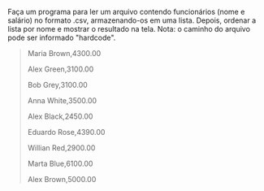 Faça um programa para ler um arquivo contendo funcionários (nome e salário) no formato .csv, armazenando-os em uma lista. Depois, ordenar a lista por nome e mostrar o resultado na tela. Nota: o caminho do arquivo pode ser informado "hardcode".

> Maria Brown,4300.00
>
> Alex Green,3100.00
>
> Bob Grey,3100.00
>
> Anna White,3500.00
>
> Alex Black,2450.00
>
> Eduardo Rose,4390.00
>
> Willian Red,2900.00
>
> Marta Blue,6100.00
>
> Alex Brown,5000.00
